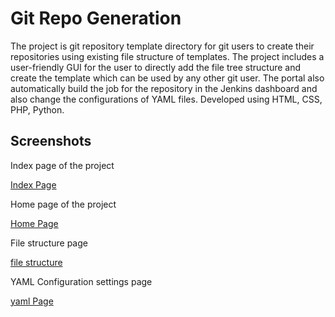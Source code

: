 # Git Repo Generation

The project is git repository template directory for git users to create their repositories using existing file structure of templates. The project includes a user-friendly GUI for the user to directly add the file tree structure and create the template which can be used by any other git user. The portal also automatically build the job for the repository in the Jenkins dashboard and also change the configurations of YAML files. Developed using HTML, CSS, PHP, Python. 
## Screenshots
Index page of the project

[Index Page](relative/path/to/img.jpg?raw=true "Title")

Home page of the project

[Home Page](relative/path/to/img.jpg?raw=true "Title")

File structure page

[file structure](relative/path/to/img.jpg?raw=true "Title")

YAML Configuration settings page

[yaml Page](img/screenshots/Yaml.PNG?raw=true "Title")

